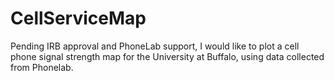 CellServiceMap
==============

Pending IRB approval and PhoneLab support, I would like to plot a cell phone signal strength map for the University at Buffalo, using data collected from Phonelab.